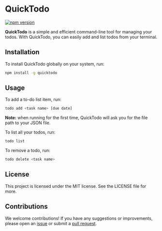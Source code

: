# QuickTodo
[![npm version](https://img.shields.io/npm/v/quicktodo.svg?style=flat)](https://www.npmjs.com/package/quicktodo)

**QuickTodo** is a simple and efficient command-line tool for managing your todos. With QuickTodo, you can easily add and list todos from your terminal.

## Installation

To install QuickTodo globally on your system, run:

```bash
npm install -g quicktodo

```

## Usage
To add a to-do list item, run:

```bash
todo add <task name> [due date]
```

**Note:** when running for the first time, QuickTodo will ask you for the file path to your JSON file.

To list all your todos, run:

```bash
todo list
```
To remove a todo, run:

```bash
todo delete <task name>
```

## License

This project is licensed under the MIT license. See the LICENSE file for more.

## Contributions

We welcome contributions! If you have any suggestions or improvements, please open an [issue](https://github.com/georg-stone/quicktodo/issues) or submit a [pull request](https://github.com/georg-stone/quicktodo/pulls).
